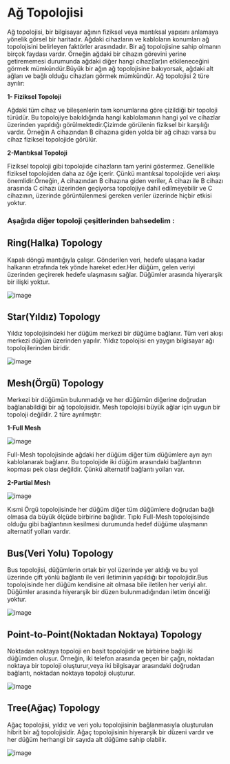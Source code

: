 # Ağ Topolojisi

Ağ topolojisi, bir bilgisayar ağının fiziksel veya mantıksal yapısını anlamaya yönelik görsel bir haritadır. Ağdaki cihazların ve kabloların konumları ağ topolojisini belirleyen faktörler arasındadır.
Bir ağ topolojisine sahip olmanın birçok faydası vardır. Örneğin ağdaki bir cihazın görevini yerine getirememesi durumunda ağdaki diğer hangi cihaz(lar)ın etkileneceğini görmek mümkündür.Büyük bir ağın ağ topolojisine bakıyorsak, ağdaki alt ağları ve bağlı olduğu cihazları görmek mümkündür. Ağ topolojisi 2 türe ayrılır:

**1- Fiziksel Topoloji**

Ağdaki tüm cihaz ve bileşenlerin tam konumlarına göre çizildiği bir topoloji türüdür. Bu topolojiye bakıldığında hangi kablolamanın hangi yol ve cihazlar üzerinden yapıldığı görülmektedir.Çizimde görülenin fiziksel bir karşılığı vardır. Örneğin A cihazından B cihazına giden yolda bir ağ cihazı varsa bu cihaz fiziksel topolojide görülür.

**2-Mantıksal Topoloji**

Fiziksel topoloji gibi topolojide cihazların tam yerini göstermez. Genellikle fiziksel topolojiden daha az öğe içerir. Çünkü mantıksal topolojide veri akışı önemlidir.Örneğin, A cihazından B cihazına giden veriler, A cihazı ile B cihazı arasında C cihazı üzerinden geçiyorsa topolojiye dahil edilmeyebilir ve C cihazının, üzerinde görüntülenmesi gereken veriler üzerinde hiçbir etkisi yoktur. 

### Aşağıda diğer topoloji çeşitlerinden bahsedelim :

## Ring(Halka) Topology

Kapalı döngü mantığıyla çalışır. Gönderilen veri, hedefe ulaşana kadar halkanın etrafında tek yönde hareket eder.Her düğüm, gelen veriyi üzerinden geçirerek hedefe ulaşmasını sağlar. Düğümler arasında hiyerarşik bir ilişki yoktur.

![image](https://github.com/user-attachments/assets/5a2ee1c8-3a83-46fc-98c3-6ddedce211ef)

## Star(Yıldız) Topology

Yıldız topolojisindeki her düğüm merkezi bir düğüme bağlanır. Tüm veri akışı merkezi düğüm üzerinden yapılır. Yıldız topolojisi en yaygın bilgisayar ağı topolojilerinden biridir.

![image](https://github.com/user-attachments/assets/e56dede6-11dc-49bb-bf57-8193decf9bb4)

## Mesh(Örgü) Topology

Merkezi bir düğümün bulunmadığı ve her düğümün diğerine doğrudan bağlanabildiği bir ağ topolojisidir. Mesh topolojisi büyük ağlar için uygun bir topoloji değildir. 2 türe ayrılmıştır:

**1-Full Mesh**

![image](https://github.com/user-attachments/assets/a617cbde-05da-4881-a036-b42ac091062f)


Full-Mesh topolojisinde ağdaki her düğüm diğer tüm düğümlere ayrı ayrı kablolanarak bağlanır. Bu topolojide iki düğüm arasındaki bağlantının kopması pek olası değildir. Çünkü alternatif bağlantı yolları var.

**2-Partial Mesh**

![image](https://github.com/user-attachments/assets/2eadb0d2-99f5-49f8-8da3-99e0eab57967)


Kısmi Örgü topolojisinde her düğüm diğer tüm düğümlere doğrudan bağlı olmasa da büyük ölçüde birbirine bağlıdır. Tıpkı Full-Mesh topolojisinde olduğu gibi bağlantının kesilmesi durumunda hedef düğüme ulaşmanın alternatif yolları vardır.

## Bus(Veri Yolu) Topology

Bus topolojisi, düğümlerin ortak bir yol üzerinde yer aldığı ve bu yol üzerinde çift yönlü bağlantı ile veri iletiminin yapıldığı bir topolojidir.Bus topolojisinde her düğüm kendisine ait olmasa bile iletilen her veriyi alır. Düğümler arasında hiyerarşik bir düzen bulunmadığından iletim önceliği yoktur.

![image](https://github.com/user-attachments/assets/eec3102c-8be5-4a9a-9425-f2a3d5dd30fe)

## Point-to-Point(Noktadan Noktaya) Topology

Noktadan noktaya topoloji en basit topolojidir ve birbirine bağlı iki düğümden oluşur. Örneğin, iki telefon arasında geçen bir çağrı, noktadan noktaya bir topoloji oluşturur,veya iki bilgisayar arasındaki doğrudan bağlantı, noktadan noktaya topoloji oluşturur.

![image](https://github.com/user-attachments/assets/5a9af5aa-7e80-42a8-bdc9-78ebdd5b23bb)

## Tree(Ağaç) Topology

Ağaç topolojisi, yıldız ve veri yolu topolojisinin bağlanmasıyla oluşturulan hibrit bir ağ topolojisidir. Ağaç topolojisinin hiyerarşik bir düzeni vardır ve her düğüm herhangi bir sayıda alt düğüme sahip olabilir.

![image](https://github.com/user-attachments/assets/cff2a1e1-a74b-45ec-a5d7-6a7809ac1f24)


